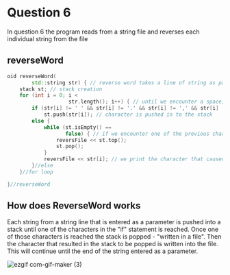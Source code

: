# Question 6

In question 6 the program reads from a string file and reverses each individual string from the file



## reverseWord

```c++
oid reverseWord(
        std::string str) { // reverse word takes a line of string as parameter and reverse it. If a ' . ' or a ' , ' is encountered at the end of a word it  remains at the end
    stack st; // stack creation
    for (int i = 0; i <
                    str.length(); i++) { // until we encounter a space, a comma or a dot each character is entered in a stack one by one
        if (str[i] != ' ' && str[i] != '.' && str[i] != ',' && str[i] != '(' && str[i] != ')' && str[i] != '%')
            st.push(str[i]); // character is pushed in to the stack
        else {
            while (st.isEmpty() ==
                   false) { // if we encounter one of the previous character: ' ' . ' , ' ( ' ) '  etc. we pop the stack
                reversFile << st.top();
                st.pop();
            }
            reversFile << str[i]; // we print the character that caused the stack to pop
        }//else
    }//for loop

}//reverseWord
```

## How does ReverseWord works
Each string from a string line that is entered as a parameter is pushed into a stack until one of the characters in the "if" statement is reached. Once one of those characters is reached the stack is popped - "written in a file". Then the character that resulted in the stack to be popped is written into the file. This will continue until the end of the string entered as a parameter.

![ezgif com-gif-maker (3)](https://user-images.githubusercontent.com/25082236/97337887-337d4080-1857-11eb-9d50-ec12bf3df4aa.gif)

